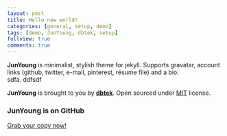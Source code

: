 ```yaml
---
layout: post
title: Hello new world!
categories: [general, setup, demo]
tags: [demo, JunYoung, dbtek, setup]
fullview: true
comments: true
---
```


**JunYoung** is minimalist, stylish theme for jekyll. Supports gravatar, account links (github, twitter, e-mail, pinterest, résume file) and a bio.  
sdfa.
ddfsdf

**JunYoung** is brought to you by **[dbtek](http://ismaildemirbilek.com)**. Open sourced under [MIT](http://opensource.org/licenses/MIT) license.

### JunYoung is on GitHub

<a class="btn btn-default" href="https://github.com/plus4070/plus4070.github.io">Grab your copy now!</a>
